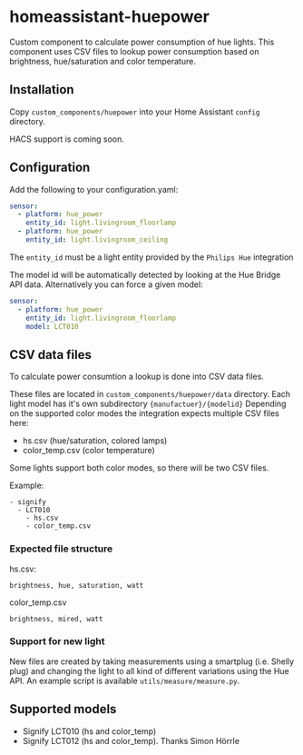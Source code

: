 # homeassistant-huepower
Custom component to calculate power consumption of hue lights.
This component uses CSV files to lookup power consumption based on brightness, hue/saturation and color temperature. 

## Installation

Copy `custom_components/huepower` into your Home Assistant `config` directory.

HACS support is coming soon.

## Configuration

Add the following to your configuration.yaml:

```yaml
sensor:
  - platform: hue_power
    entity_id: light.livingroom_floorlamp
  - platform: hue_power
    entity_id: light.livingroom_ceiling
```

The `entity_id` must be a light entity provided by the `Philips Hue` integration

The model id will be automatically detected by looking at the Hue Bridge API data.
Alternatively you can force a given model:

```yaml
sensor:
  - platform: hue_power
    entity_id: light.livingroom_floorlamp
    model: LCT010
```

## CSV data files

To calculate power consumtion a lookup is done into CSV data files.

These files are located in `custom_components/huepower/data` directory.
Each light model has it's own subdirectory `{manufactuer}/{modelid}`
Depending on the supported color modes the integration expects multiple CSV files here:
 - hs.csv (hue/saturation, colored lamps)
 - color_temp.csv (color temperature)

Some lights support both color modes, so there will be two CSV files.

Example:

```
- signify
  - LCT010
    - hs.csv
    - color_temp.csv
```

### Expected file structure

hs.csv:

```
brightness, hue, saturation, watt
```

color_temp.csv

```
brightness, mired, watt
```

### Support for new light

New files are created by taking measurements using a smartplug (i.e. Shelly plug) and changing the light to all kind of different variations using the Hue API.
An example script is available `utils/measure/measure.py`.

## Supported models
- Signify LCT010 (hs and color_temp)
- Signify LCT012 (hs and color_temp). Thanks Simon Hörrle
